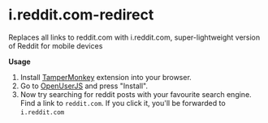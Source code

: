 # i.reddit.com-redirect
Replaces all links to reddit.com with i.reddit.com, super-lightweight version of Reddit for mobile devices

**Usage**
1. Install [TamperMonkey](https://tampermonkey.net) extension into your browser.
2. Go to [OpenUserJS](https://openuserjs.org/scripts/Logarithmus/i.reddit.com-redirect) and press "Install".
3. Now try searching for reddit posts with your favourite search engine. Find a link to `reddit.com`. If you click it, you'll be forwarded to `i.reddit.com`
